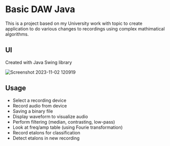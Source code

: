 # Basic DAW Java

This is a project based on my University work with topic to create application to do various changes to recordings using complex mathimatical algorithms.

## UI
Created with Java Swing library

![Screenshot 2023-11-02 120919](https://github.com/sayonara213/audio-daw/assets/79828791/f594612c-eb82-43a8-8eaa-323716792ded)

## Usage

 - Select a recording device
 - Record audio from device
 - Saving a binary file
 - Display waveform to visualize audio
 - Perform filtering (median, contrasting, low-pass)
 - Look at freq/amp table (using Fourie transformation)
 - Record etalons for classification
 - Detect etalons in new recording
